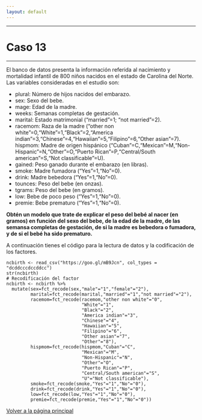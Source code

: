 ```yaml
---
layout: default
---
```


***
# Caso 13
***

El banco de datos presenta la información referida al nacimiento y mortalidad infantil de 800 niños nacidos en el estado de Carolina del Norte. Las variables consideradas en el estudio son:

- plural: Número de hijos nacidos del embarazo.
- sex: Sexo del bebe.
- mage: Edad de la madre.
- weeks: Semanas completas de gestación.
- marital: Estado matrimonial (“married”=1; “not married”=2).
- racemom: Raza de la madre (“other non white”=0,“White”=1,“Black”=2,“America indian”=3,“Chinese”=4,“Hawaiian”=5,“Filipino”=6,“Other asian”=7).
hispmom: Madre de origen hispánico (“Cuban”=C,“Mexican”=M,“Non-Hispanic”=N,“Other”=O,“Puerto Rican”=P,“Central/South american”=S,“Not classificable”=U).
- gained: Peso ganado durante el embarazo (en libras).
- smoke: Madre fumadora (“Yes”=1,“No”=0).
- drink: Madre bebedora (“Yes”=1,“No”=0).
- tounces: Peso del bebe (en onzas).
- tgrams: Peso del bebe (en gramos).
- low: Bebe de poco peso (“Yes”=1,“No”=0).
- premie: Bebe prematuro (“Yes”=1,“No”=0).

**Obtén un modelo que trate de explicar el peso del bebé al nacer (en gramos) en función del sexo del bebe, de la edad de la madre, de las semansa completas de gestación, de si la madre es bebedora o fumadora, y de si el bebé ha sido prematuro.**

A continuación tienes el código para la lectura de datos y la codificación de los factores.

```
ncbirth <- read_csv("https://goo.gl/mB9Jcn", col_types = "dcddcccdccddcc")
str(ncbirth)
# Recodificación del factor
ncbirth <- ncbirth %>% 
  mutate(sex=fct_recode(sex,"male"="1","female"="2"),
         marital=fct_recode(marital,"married"="1","not married"="2"),
         racemom=fct_recode(racemom,"other non white"="0",
                            "White"="1",
                            "Black"="2",
                            "America indian"="3",
                            "Chinese"="4",
                            "Hawaiian"="5",
                            "Filipino"="6",
                            "Other asian"="7",
                            "Other"="8"),
         hispmom=fct_recode(hispmom,"Cuban"="C",
                            "Mexican"="M",
                            "Non-Hispanic"="N",
                            "Other"="O",
                            "Puerto Rican"="P",
                            "Central/South american"="S",
                            "U"="Not classificable"),
         smoke=fct_recode(smoke,"Yes"="1","No"="0"),
         drink=fct_recode(drink,"Yes"="1","No"="0"),
         low=fct_recode(low,"Yes"="1","No"="0"), 
         premie=fct_recode(premie,"Yes"="1","No"="0"))
```


[Volver a la página principal](https://jmsocuellamos.github.io)
